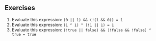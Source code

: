 ## Exercises
1. Evaluate this expression: `(0 || 1) && (!(1 && 0)) = 1`
2. Evaluate this expression: `(1 ^ 1) ^ (!1 || 1) = 1`
3. Evaluate this expression: `(!true || false) && (!false && !false) ^ true = true`